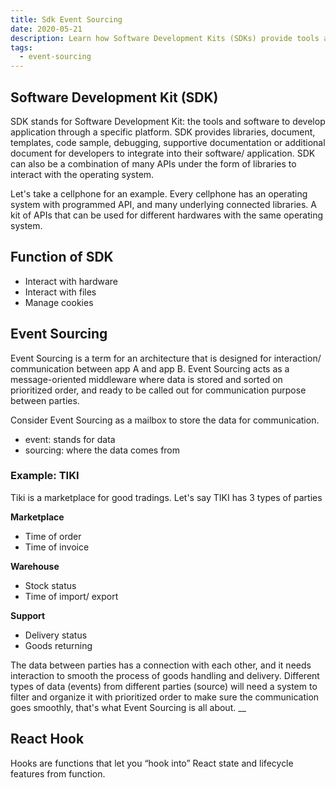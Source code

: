 ```yaml
---
title: Sdk Event Sourcing
date: 2020-05-21
description: Learn how Software Development Kits (SDKs) provide tools and APIs for app development, and discover how Event Sourcing manages data communication between systems efficiently.
tags:
  - event-sourcing
---
```


## Software Development Kit (SDK)

SDK stands for Software Development Kit: the tools and software to develop application through a specific platform. SDK provides libraries, document, templates, code sample, debugging, supportive documentation or additional document for developers to integrate into their software/ application. SDK can also be a combination of many APIs under the form of libraries to interact with the operating system.

Let's take a cellphone for an example. Every cellphone has an operating system with programmed API, and many underlying connected libraries. A kit of APIs that can be used for different hardwares with the same operating system.

## Function of SDK

- Interact with hardware
- Interact with files
- Manage cookies

## Event Sourcing

Event Sourcing is a term for an architecture that is designed for interaction/ communication between app A and app B. Event Sourcing acts as a message-oriented middleware where data is stored and sorted on prioritized order, and ready to be called out for communication purpose between parties.

Consider Event Sourcing as a mailbox to store the data for communication.

- event: stands for data
- sourcing: where the data comes from

### Example: TIKI

Tiki is a marketplace for good tradings. Let's say TIKI has 3 types of parties

**Marketplace**

- Time of order
- Time of invoice

**Warehouse**

- Stock status
- Time of import/ export

**Support**

- Delivery status
- Goods returning

The data between parties has a connection with each other, and it needs interaction to smooth the process of goods handling and delivery. Different types of data (events) from different parties (source) will need a system to filter and organize it with prioritized order to make sure the communication goes smoothly, that's what Event Sourcing is all about. \_\_

## React Hook

Hooks are functions that let you “hook into” React state and lifecycle features from function.
